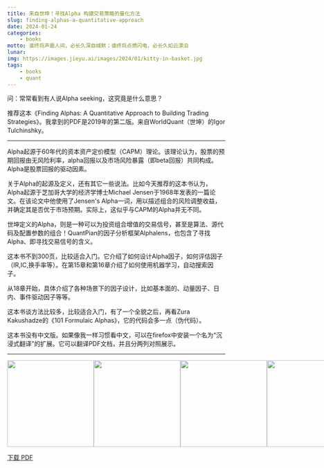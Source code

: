 ```yaml
---
title: 来自世坤！寻找Alpha 构建交易策略的量化方法
slug: finding-alphas-a-quantitative-approach
date: 2024-01-24
categories: 
    - books
motto: 谁终将声震人间，必长久深自缄默；谁终将点燃闪电，必长久如云漂泊
lunar:
img: https://images.jieyu.ai/images/2024/01/kitty-in-basket.jpg
tags: 
    - books
    - quant
---
```


问：常常看到有人说Alpha seeking，这究竟是什么意思？

推荐这本《Finding Alphas: A Quantitative Approach to Building Trading Strategies》。我拿到的PDF是2019年的第二版。来自WorldQuant（世坤）的Igor Tulchinshky。

<!--more-->
---

Alpha起源于60年代的资本资产定价模型（CAPM）理论。该理论认为，股票的预期回报由无风险利率，alpha回报以及市场风险暴露（即beta回报）共同构成。Alpha是股票回报的驱动因素。

关于Alpha的起源及定义，还有其它一些说法。比如今天推荐的这本书认为，Alpha起源于芝加哥大学的经济学博士Michael Jensen于1968年发表的一篇论文。在该论文中他使用了Jensen's Alpha一词，用以描述组合的风险调整收益，并确定其是否优于市场预期。实际上，这似乎与CAPM的Alpha并无不同。

世坤定义的Alpha，则是一种可以为投资组合增值的交易信号，甚至是算法、源代码及配置参数的组合！QuantPian的因子分析框架Alphalens，也包含了寻找Alpha、即寻找交易信号的含义。

这本书不到300页，比较适合入门。它介绍了如何设计Alpha因子，如何评估因子（IR,IC,换手率等）。在第15章和第16章介绍了如何使用机器学习，自动搜索因子。

从18章开始，具体介绍了各种场景下的因子设计，比如基本面的、动量因子、日内、事件驱动因子等等。

这本书谈方法比较多，比较适合入门，有了一个全貌之后，再看Zura Kakushadze的《101 Formulaic Alphas》，它的代码会多一点（伪代码）。

这本书没有中文版。如果像我一样习惯看中文，可以在firefox中安装一个名为“沉浸式翻译”的扩展。它可以翻译PDF文档，并且分两列对照展示。

---

<div style="display:flex;">
<div style="flex:50%; ">
<img src="https://images.jieyu.ai/images/2024/01/finding-alphas.jpg" style="height:200px"/>
</div>
<div style="flex:50%;">
<img src="https://images.jieyu.ai/images/2024/01/finding-alphas-toc-1.jpg" style="height:200px"/>
</div>
<div style="flex:50%;">
<img src="https://images.jieyu.ai/images/2024/01/finding-alphas-toc-2.jpg" style="height:200px"/>
</div>
<div style="flex:50%;">
<img src="https://images.jieyu.ai/images/2024/01/finding-alphas-toc-3.jpg" style="height:200px"/>
</div>
</div>

[下载 PDF](/assets/ebooks/finding-alphas-a-quantitative-approach-to-building-trading-strategies.pdf)

